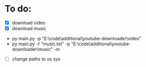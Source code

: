 # To do:
- [x] download video
- [x] download music

- py main.py -p "E:\code\additional\youtube-downloader\video"
- py main.py -f "music.txt" -p "E:\code\additional\youtube-downloader\music" -m 

- [ ] change paths to os sys
